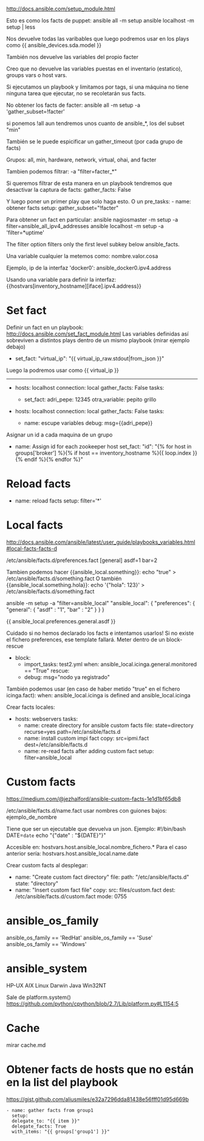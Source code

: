 http://docs.ansible.com/setup_module.html

Esto es como los facts de puppet:
ansible all -m setup
ansible localhost -m setup | less

Nos devuelve todas las varibables que luego podremos usar en los plays como {{ ansible_devices.sda.model }}

También nos devuelve las variables del propio facter

Creo que no devuelve las variables puestas en el inventario (estatico), groups vars o host vars.

Si ejecutamos un playbook y limitamos por tags, si una máquina no tiene ninguna tarea que ejecutar, no se recoletarán sus facts.

No obtener los facts de facter:
ansible all -m setup -a 'gather_subset=!facter'

  si ponemos !all aun tendremos unos cuanto de ansible_*, los del subset "min"

También se le puede espicificar un gather_timeout (por cada grupo de facts)

Grupos: all, min, hardware, network, virtual, ohai, and facter


Tambien podemos filtrar:
-a "filter=facter_*"



Si queremos filtrar de esta manera en un playbook tendremos que desactivar la captura de facts:
gather_facts: False

Y luego poner un primer play que solo haga esto. O un pre_tasks:
    - name: obtener facts
      setup: gather_subset="!facter"



Para obtener un fact en particular:
ansible nagiosmaster -m setup -a filter=ansible_all_ipv4_addresses
ansible localhost -m setup -a 'filter=*uptime'

The filter option filters only the first level subkey below ansible_facts.


Una variable cualquier la metemos como:
nombre.valor.cosa

Ejemplo, ip de la interfaz 'docker0':
ansible_docker0.ipv4.address

Usando una variable para definir la interfaz:
{{hostvars[inventory_hostname][iface].ipv4.address}}



# Set fact
Definir un fact en un playbook:
http://docs.ansible.com/set_fact_module.html
Las variables definidas así sobreviven a distintos plays dentro de un mismo playbook (mirar ejemplo debajo)

- set_fact:
  "virtual_ip": "{{ virtual_ip_raw.stdout|from_json }}"

Luego la podremos usar como {{ virtual_ip }}


---
- hosts: localhost
  connection: local
  gather_facts: False
  tasks:
    - set_fact:
        adri_pepe: 12345
        otra_variable: pepito grillo

- hosts: localhost
  connection: local
  gather_facts: False
  tasks:
    - name: escupe variables
      debug: msg={{adri_pepe}}


Asignar un id a cada maquina de un grupo
- name: Assign id for each zookeeper host
  set_fact:
    "id": "{% for host in groups['broker'] %}{% if host == inventory_hostname %}{{ loop.index }}{% endif %}{% endfor %}"



# Reload facts
- name: reload facts
  setup: filter='*'




# Local facts
http://docs.ansible.com/ansible/latest/user_guide/playbooks_variables.html#local-facts-facts-d

/etc/ansible/facts.d/preferences.fact
[general]
asdf=1
bar=2

Tambien podemos hacer {{ansible_local.something}}:
echo "true" > /etc/ansible/facts.d/something.fact
O también {{ansible_local.something.hola}}:
echo '{"hola": 123}' > /etc/ansible/facts.d/something.fact


ansible <hostname> -m setup -a "filter=ansible_local"
"ansible_local": {
        "preferences": {
            "general": {
                "asdf" : "1",
                "bar"  : "2"
            }
        }
 }

{{ ansible_local.preferences.general.asdf }}

Cuidado si no hemos declarado los facts e intentamos usarlos!
Si no existe el fichero preferences, ese template fallará.
Meter dentro de un block-rescue

- block:
    - import_tasks: test2.yml
      when: ansible_local.icinga.general.monitored == "True"
  rescue:
    - debug: msg="nodo ya registrado"


También podemos usar (en caso de haber metido "true" en el fichero icinga.fact):
when: ansible_local.icinga is defined and ansible_local.icinga


Crear facts locales:
- hosts: webservers
  tasks:
    - name: create directory for ansible custom facts
      file: state=directory recurse=yes path=/etc/ansible/facts.d
    - name: install custom impi fact
      copy: src=ipmi.fact dest=/etc/ansible/facts.d
    - name: re-read facts after adding custom fact
      setup: filter=ansible_local



# Custom facts
https://medium.com/@jezhalford/ansible-custom-facts-1e1d1bf65db8

/etc/ansible/facts.d/name.fact
  usar nombres con guiones bajos: ejemplo_de_nombre

Tiene que ser un ejecutable que devuelva un json. Ejemplo:
#!/bin/bash
DATE=`date`
echo "{\"date\" : \"${DATE}\"}"

Accesible en:
hostvars.host.ansible_local.nombre_fichero.*
Para el caso anterior sería:
hostvars.host.ansible_local.name.date


Crear custom facts al desplegar:
- name: "Create custom fact directory"
  file:
    path: "/etc/ansible/facts.d"
    state: "directory"
- name: "Insert custom fact file"
  copy:
    src: files/custom.fact
    dest: /etc/ansible/facts.d/custom.fact
    mode: 0755



# ansible_os_family
ansible_os_family == 'RedHat'
ansible_os_family == 'Suse'
ansible_os_family == 'Windows'


# ansible_system
HP-UX
AIX
Linux
Darwin
Java
Win32NT

Sale de platform.system()
https://github.com/python/cpython/blob/2.7/Lib/platform.py#L1154:5


# Cache
mirar cache.md



# Obtener facts de hosts que no están en la list del playbook
https://gist.github.com/aliusmiles/e32a7296dda81438e56fff01d95d669b
```
- name: gather facts from group1
  setup:
  delegate_to: "{{ item }}"
  delegate_facts: True
  with_items: "{{ groups['group1'] }}"
```

